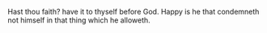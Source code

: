 Hast thou faith? have it to thyself before God. Happy is he that condemneth not himself in that thing which he alloweth.
